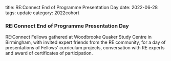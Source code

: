 title: RE:Connect End of Programme Presentation Day
date: 2022-06-28
tags: update
category: 2022cohort

### RE:Connect End of Programme Presentation Day

RE:Connect Fellows gathered at Woodbrooke Quaker Study Centre in Birmingham, with invited expert friends from the RE community, for a day of presentations of Fellows' curriculum projects, conversation with RE experts and award of certificates of participation.